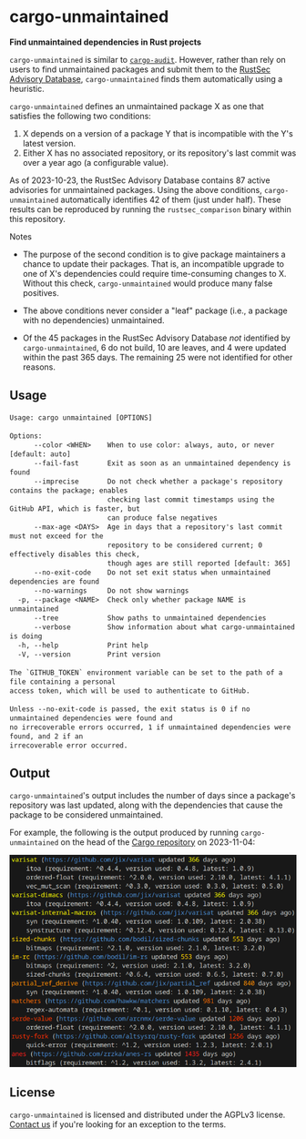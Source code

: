 # cargo-unmaintained

**Find unmaintained dependencies in Rust projects**

`cargo-unmaintained` is similar to [`cargo-audit`]. However, rather than rely on users to find unmaintained packages and submit them to the [RustSec Advisory Database], `cargo-unmaintained` finds them automatically using a heuristic.

`cargo-unmaintained` defines an unmaintained package X as one that satisfies the following two conditions:

1. X depends on a version of a package Y that is incompatible with the Y's latest version.
2. Either X has no associated repository, or its repository's last commit was over a year ago (a configurable value).

As of 2023-10-23, the RustSec Advisory Database contains 87 active advisories for unmaintained packages. Using the above conditions, `cargo-unmaintained` automatically identifies 42 of them (just under half). These results can be reproduced by running the `rustsec_comparison` binary within this repository.

Notes

- The purpose of the second condition is to give package maintainers a chance to update their packages. That is, an incompatible upgrade to one of X's dependencies could require time-consuming changes to X. Without this check, `cargo-unmaintained` would produce many false positives.

- The above conditions never consider a "leaf" package (i.e., a package with no dependencies) unmaintained.

- Of the 45 packages in the RustSec Advisory Database _not_ identified by `cargo-unmaintained`, 6 do not build, 10 are leaves, and 4 were updated within the past 365 days. The remaining 25 were not identified for other reasons.

## Usage

```
Usage: cargo unmaintained [OPTIONS]

Options:
      --color <WHEN>    When to use color: always, auto, or never [default: auto]
      --fail-fast       Exit as soon as an unmaintained dependency is found
      --imprecise       Do not check whether a package's repository contains the package; enables
                        checking last commit timestamps using the GitHub API, which is faster, but
                        can produce false negatives
      --max-age <DAYS>  Age in days that a repository's last commit must not exceed for the
                        repository to be considered current; 0 effectively disables this check,
                        though ages are still reported [default: 365]
      --no-exit-code    Do not set exit status when unmaintained dependencies are found
      --no-warnings     Do not show warnings
  -p, --package <NAME>  Check only whether package NAME is unmaintained
      --tree            Show paths to unmaintained dependencies
      --verbose         Show information about what cargo-unmaintained is doing
  -h, --help            Print help
  -V, --version         Print version

The `GITHUB_TOKEN` environment variable can be set to the path of a file containing a personal
access token, which will be used to authenticate to GitHub.

Unless --no-exit-code is passed, the exit status is 0 if no unmaintained dependencies were found and
no irrecoverable errors occurred, 1 if unmaintained dependencies were found, and 2 if an
irrecoverable error occurred.
```

## Output

`cargo-unmaintained`'s output includes the number of days since a package's repository was last updated, along with the dependencies that cause the package to be considered unmaintained.

For example, the following is the output produced by running `cargo-unmaintained` on the head of the [Cargo repository] on 2023-11-04:

<img src="etc/output.png" width=656>

## License

`cargo-unmaintained` is licensed and distributed under the AGPLv3 license. [Contact us](mailto:opensource@trailofbits.com) if you're looking for an exception to the terms.

[Cargo repository]: https://github.com/rust-lang/cargo
[RustSec Advisory Database]: https://github.com/RustSec/advisory-db/
[`cargo-audit`]: https://github.com/RustSec/rustsec/tree/main/cargo-audit
